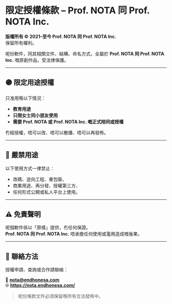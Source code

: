# 限定授權條款 – Prof. NOTA 同 Prof. NOTA Inc.

**版權所有 © 2021–至今 Prof. NOTA 同 Prof. NOTA Inc.**  
保留所有權利。

呢份軟件，同其相關文件、結構、命名方式，全屬於 **Prof. NOTA 同 Prof. NOTA Inc.** 嘅原創作品，受法律保護。

---

## 🟣 限定用途授權

只准用喺以下情況：

- **教育用途**
- **只限女士同小朋友使用**
- **需要 Prof. NOTA 或 Prof. NOTA Inc. 嘅正式陪同或授權**

冇經授權，唔可以改、唔可以散播、唔可以再發佈。

---

## 🚫 嚴禁用途

以下使用方式一律禁止：

- 改碼、逆向工程、重包裝、
- 商業用途、再分發、授權第三方、
- 任何形式公開或私人平台上使用。

---

## ⚠️ 免責聲明

呢個軟件係以「原樣」提供，冇任何保證。  
**Prof. NOTA 同 Prof. NOTA Inc.** 唔承擔任何使用或濫用造成嘅後果。

---

## 📮 聯絡方法

授權申請、查詢或合作請聯絡：

📧 **nota@endhonesa.com**  
🌐 **https://nota.endhonesa.com/**

> 呢份條款文件必須保留喺所有合法發佈中。
